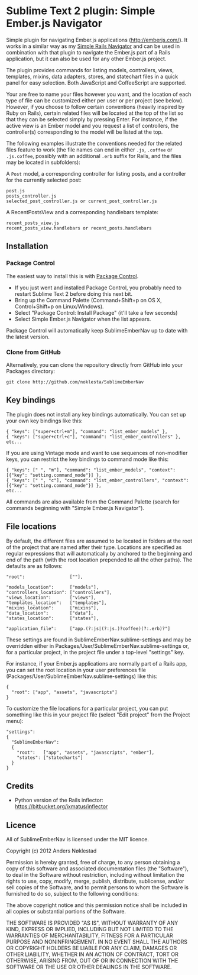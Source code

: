 # Sublime Text 2 plugin: Simple Ember.js Navigator

Simple plugin for navigating Ember.js applications (http://emberjs.com/). It
works in a similar way as my [Simple Rails
Navigator](https://github.com/noklesta/SublimeRailsNav) and can be used in
combination with that plugin to navigate the Ember.js part of a Rails
application, but it can also be used for any other Ember.js project.

The plugin provides commands for listing models, controllers, views,
templates, mixins, data adapters, stores, and statechart files in a quick
panel for easy selection. Both JavaScript and CoffeeScript are supported.

Your are free to name your files however you want, and the location of each
type of file can be customized either per user or per project (see below).
However, if you choose to follow certain conventions (heavily inspired by Ruby
on Rails), certain related files will be located at the top of the list so
that they can be selected simply by pressing Enter. For instance, if the
active view is an Ember model and you request a list of controllers, the
controller(s) corresponding to the model will be listed at the top.

The following examples illustrate the conventions needed for the related files
feature to work (the file names can end in either `.js`, `.coffee` or
`.js.coffee`, possibly with an additional `.erb` suffix for Rails, and the
files may be located in subfolders):

A `Post` model, a corresponding controller for listing posts, and a controller
for the currently selected post:

    post.js
    posts_controller.js
    selected_post_controller.js or current_post_controller.js

A RecentPostsView and a corresponding handlebars template:

    recent_posts_view.js
    recent_posts_view.handlebars or recent_posts.handlebars

## Installation

### Package Control

The easiest way to install this is with [Package
Control](http://wbond.net/sublime\_packages/package\_control).

 * If you just went and installed Package Control, you probably need to restart Sublime Text 2 before doing this next bit.
 * Bring up the Command Palette (Command+Shift+p on OS X, Control+Shift+p on Linux/Windows).
 * Select "Package Control: Install Package" (it'll take a few seconds)
 * Select Simple Ember.js Navigator when the list appears.

Package Control will automatically keep SublimeEmberNav up to date with the latest
version.

### Clone from GitHub

Alternatively, you can clone the repository directly from GitHub into your Packages directory:

    git clone http://github.com/noklesta/SublimeEmberNav

## Key bindings

The plugin does not install any key bindings automatically. You can set up
your own key bindings like this:

    { "keys": ["super+ctrl+m"], "command": "list_ember_models" },
    { "keys": ["super+ctrl+c"], "command": "list_ember_controllers" },
    etc...

If you are using Vintage mode and want to use sequences of non-modifier keys,
you can restrict the key bindings to command mode like this:

    { "keys": [" ", "m"], "command": "list_ember_models", "context": [{"key": "setting.command_mode"}] },
    { "keys": [" ", "c"], "command": "list_ember_controllers", "context": [{"key": "setting.command_mode"}] },
    etc...

All commands are also available from the Command Palette (search for commands
beginning with "Simple Ember.js Navigator").

## File locations

By default, the different files are assumed to be located in folders at the
root of the project that are named after their type. Locations are specified
as regular expressions that will automatically by anchored to the beginning
and end of the path (with the root location prepended to all the other paths).
The defaults are as follows:

    "root":                 [""],

    "models_location":      ["models"],
    "controllers_location": ["controllers"],
    "views_location":       ["views"],
    "templates_location":   ["templates"],
    "mixins_location":      ["mixins"],
    "data_location":        ["data"],
    "states_location":      ["states"],

    "application_file":     ["app.(?:js|(?:js.)?coffee)(?:.erb)?"]

These settings are found in SublimeEmberNav.sublime-settings and may be
overridden either in Packages/User/SublimeEmberNav.sublime-settings or, for a
particular project, in the project file under a top-level "settings" key.

For instance, if your Ember.js applications are normally part of a Rails app,
you can set the root location in your user preferences file
(Packages/User/SublimeEmberNav.sublime-settings) like this:

    {
      "root": ["app", "assets", "javascripts"]
    }

To customize the file locations for a particular project, you can put
something like this in your project file (select "Edit project" from the
Project menu):

    "settings":
    {
      "SublimeEmberNav":
      {
        "root":   ["app", "assets", "javascripts", "ember"],
        "states": ["statecharts"]
      }
    }

## Credits

- Python version of the Rails inflector: <https://bitbucket.org/ixmatus/inflector>

## Licence

All of SublimeEmberNav is licensed under the MIT licence.

  Copyright (c) 2012 Anders Nøklestad

  Permission is hereby granted, free of charge, to any person obtaining a copy
  of this software and associated documentation files (the "Software"), to deal
  in the Software without restriction, including without limitation the rights
  to use, copy, modify, merge, publish, distribute, sublicense, and/or sell
  copies of the Software, and to permit persons to whom the Software is
  furnished to do so, subject to the following conditions:

  The above copyright notice and this permission notice shall be included in
  all copies or substantial portions of the Software.

  THE SOFTWARE IS PROVIDED "AS IS", WITHOUT WARRANTY OF ANY KIND, EXPRESS OR
  IMPLIED, INCLUDING BUT NOT LIMITED TO THE WARRANTIES OF MERCHANTABILITY,
  FITNESS FOR A PARTICULAR PURPOSE AND NONINFRINGEMENT. IN NO EVENT SHALL THE
  AUTHORS OR COPYRIGHT HOLDERS BE LIABLE FOR ANY CLAIM, DAMAGES OR OTHER
  LIABILITY, WHETHER IN AN ACTION OF CONTRACT, TORT OR OTHERWISE, ARISING FROM,
  OUT OF OR IN CONNECTION WITH THE SOFTWARE OR THE USE OR OTHER DEALINGS IN
  THE SOFTWARE.